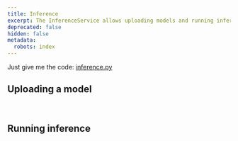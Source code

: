 ```yaml
---
title: Inference
excerpt: The InferenceService allows uploading models and running inference.
deprecated: false
hidden: false
metadata:
  robots: index
---
```

Just give me the code: [inference.py](https://github.com/kscalelabs/kos/blob/master/kos-py/pykos/services/inference.py)

## Uploading a model

<br />

## Running inference